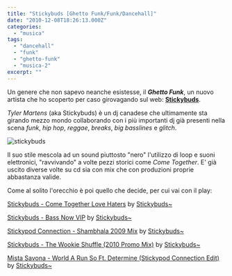 ```yaml
---
title: "Stickybuds [Ghetto Funk/Funk/Dancehall]"
date: "2010-12-08T18:26:13.000Z"
categories:
  - "musica"
tags:
  - "dancehall"
  - "funk"
  - "ghetto-funk"
  - "musica-2"
excerpt: ""
---
```


Un genere che non sapevo neanche esistesse, il _**Ghetto Funk**_, un nuovo artista che ho scoperto per caso girovagando sul web: **[Stickybuds](http://www.stickybuds.com/)**.

_Tyler Martens_ (aka Stickybuds) è un dj canadese che ultimamente sta girando mezzo mondo collaborando con i più importanti dj già presenti nella scena _funk_, _hip hop_, _reggae_, _breaks_, _big basslines_ e _glitch_.

![](https://enricodeleo.s3.eu-south-1.amazonaws.com/uploads/2010/12/stickybuds-6.jpg "stickybuds")

Il suo stile mescola ad un sound piuttosto "nero" l'utilizzo di loop e suoni elettronici, "ravvivando" a volte pezzi storici come _Come Together_. E' già uscito diverse volte su cd sia con mix che con produzioni proprie abbastanza valide.

Come al solito l'orecchio è poi quello che decide, per cui vai con il play:

  [Stickybuds - Come Together Love Haters](http://soundcloud.com/stickybuds/stickybuds-come-together-love-haters) by [Stickybuds~](http://soundcloud.com/stickybuds)

  [Stickybuds - Bass Now VIP](http://soundcloud.com/stickybuds/stickybuds-bass-now-vip) by [Stickybuds~](http://soundcloud.com/stickybuds)

  [Stickypod Connection - Shambhala 2009 Mix](http://soundcloud.com/stickybuds/stickypod-connection-shambhala-2009-mix) by [Stickybuds~](http://soundcloud.com/stickybuds)

  [Stickybuds - The Wookie Shuffle (2010 Promo Mix)](http://soundcloud.com/stickybuds/stickybuds-the-wookie-shuffle-2010-promo-mix) by [Stickybuds~](http://soundcloud.com/stickybuds)

  [Mista Savona - World A Run So Ft. Determine (Stickypod Connection Edit)](http://soundcloud.com/stickybuds/mista-savona-world-a-run-so-ft-determine-stickypod-connection-edit) by [Stickybuds~](http://soundcloud.com/stickybuds)
